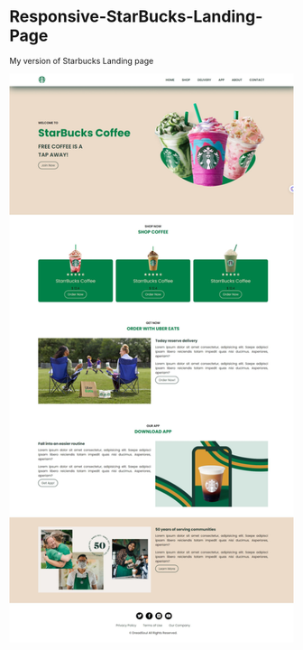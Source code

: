 # Responsive-StarBucks-Landing-Page
 My version of Starbucks Landing page

![](otherFiles/Web_capture_29-5-2023_163032_127.0.0.1.jpeg)
